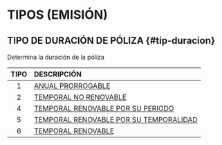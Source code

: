 # TIPOS (EMISIÓN)

## TIPO DE DURACIÓN DE PÓLIZA {#tip-duracion}
Determina la duración de la póliza

| TIPO  | DESCRIPCIÓN |
| :---: | :---        |
| 1 | [ANUAL PRORROGABLE](./TRON-Terminos-emision.md#anual-prorrogable) |
| 2 | [TEMPORAL NO RENOVABLE](./TRON-Terminos-emision.md#temporal) |
| 4 | [TEMPORAL RENOVABLE POR SU PERIODO](./TRON-Terminos-emision.md#temporal-renovable-periodo) |
| 5 | [TEMPORAL RENOVABLE POR SU TEMPORALIDAD](./TRON-Terminos-emision.md#temporal-renovable-temporalidad) |
| 6 | [TEMPORAL RENOVABLE](./TRON-Terminos-emision.md#temporal-renovable) |


